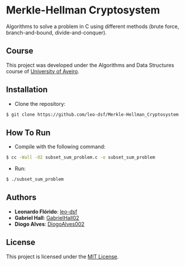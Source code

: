 # Merkle-Hellman Cryptosystem
Algorithms to solve a problem in C using different methods (brute force, branch-and-bound, divide-and-conquer).

## Course
This project was developed under the Algorithms and Data Structures course of [University of Aveiro](https://www.ua.pt/).

## Installation
* Clone the repository:
```bash
$ git clone https://github.com/leo-dsf/Merkle-Hellman_Cryptosystem
```

## How To Run
* Compile with the following command:
```bash
$ cc -Wall -O2 subset_sum_problem.c -o subset_sum_problem
```

* Run:
```bash
$ ./subset_sum_problem
```

## Authors
* **Leonardo Flórido**: [leo-dsf](https://github.com/leo-dsf)
* **Gabriel Hall**: [GabrielHall02](https://github.com/GabrielHall02)
* **Diogo Alves**: [DiogoAlves002](https://github.com/DiogoAlves002)

## License
This project is licensed under the [MIT License](LICENSE).
